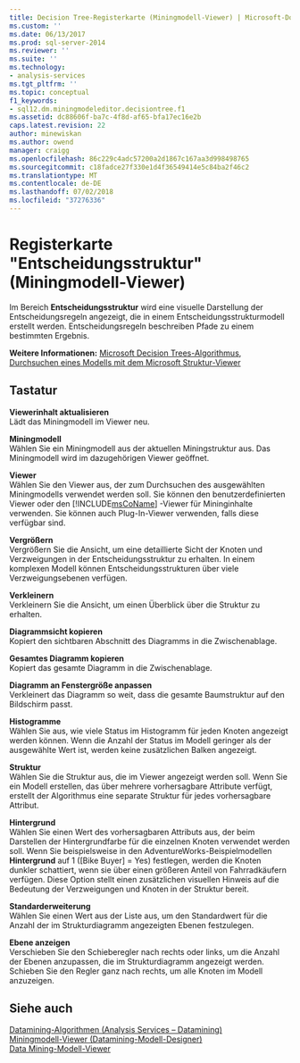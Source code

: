 ```yaml
---
title: Decision Tree-Registerkarte (Miningmodell-Viewer) | Microsoft-Dokumentation
ms.custom: ''
ms.date: 06/13/2017
ms.prod: sql-server-2014
ms.reviewer: ''
ms.suite: ''
ms.technology:
- analysis-services
ms.tgt_pltfrm: ''
ms.topic: conceptual
f1_keywords:
- sql12.dm.miningmodeleditor.decisiontree.f1
ms.assetid: dc88606f-ba7c-4f8d-af65-bfa17ec16e2b
caps.latest.revision: 22
author: minewiskan
ms.author: owend
manager: craigg
ms.openlocfilehash: 86c229c4adc57200a2d1867c167aa3d998498765
ms.sourcegitcommit: c18fadce27f330e1d4f36549414e5c84ba2f46c2
ms.translationtype: MT
ms.contentlocale: de-DE
ms.lasthandoff: 07/02/2018
ms.locfileid: "37276336"
---
```

# <a name="decision-tree-tab-mining-model-viewer"></a>Registerkarte "Entscheidungsstruktur" (Miningmodell-Viewer)
  Im Bereich **Entscheidungsstruktur** wird eine visuelle Darstellung der Entscheidungsregeln angezeigt, die in einem Entscheidungsstrukturmodell erstellt werden. Entscheidungsregeln beschreiben Pfade zu einem bestimmten Ergebnis.  
  
 **Weitere Informationen:** [Microsoft Decision Trees-Algorithmus](data-mining/microsoft-decision-trees-algorithm.md), [Durchsuchen eines Modells mit dem Microsoft Struktur-Viewer](data-mining/browse-a-model-using-the-microsoft-tree-viewer.md)  
  
## <a name="options"></a>Tastatur  
 **Viewerinhalt aktualisieren**  
 Lädt das Miningmodell im Viewer neu.  
  
 **Miningmodell**  
 Wählen Sie ein Miningmodell aus der aktuellen Miningstruktur aus. Das Miningmodell wird im dazugehörigen Viewer geöffnet.  
  
 **Viewer**  
 Wählen Sie den Viewer aus, der zum Durchsuchen des ausgewählten Miningmodells verwendet werden soll. Sie können den benutzerdefinierten Viewer oder den [!INCLUDE[msCoName](../includes/msconame-md.md)] -Viewer für Mininginhalte verwenden. Sie können auch Plug-In-Viewer verwenden, falls diese verfügbar sind.  
  
 **Vergrößern**  
 Vergrößern Sie die Ansicht, um eine detaillierte Sicht der Knoten und Verzweigungen in der Entscheidungsstruktur zu erhalten. In einem komplexen Modell können Entscheidungsstrukturen über viele Verzweigungsebenen verfügen.  
  
 **Verkleinern**  
 Verkleinern Sie die Ansicht, um einen Überblick über die Struktur zu erhalten.  
  
 **Diagrammsicht kopieren**  
 Kopiert den sichtbaren Abschnitt des Diagramms in die Zwischenablage.  
  
 **Gesamtes Diagramm kopieren**  
 Kopiert das gesamte Diagramm in die Zwischenablage.  
  
 **Diagramm an Fenstergröße anpassen**  
 Verkleinert das Diagramm so weit, dass die gesamte Baumstruktur auf den Bildschirm passt.  
  
 **Histogramme**  
 Wählen Sie aus, wie viele Status im Histogramm für jeden Knoten angezeigt werden können. Wenn die Anzahl der Status im Modell geringer als der ausgewählte Wert ist, werden keine zusätzlichen Balken angezeigt.  
  
 **Struktur**  
 Wählen Sie die Struktur aus, die im Viewer angezeigt werden soll. Wenn Sie ein Modell erstellen, das über mehrere vorhersagbare Attribute verfügt, erstellt der Algorithmus eine separate Struktur für jedes vorhersagbare Attribut.  
  
 **Hintergrund**  
 Wählen Sie einen Wert des vorhersagbaren Attributs aus, der beim Darstellen der Hintergrundfarbe für die einzelnen Knoten verwendet werden soll. Wenn Sie beispielsweise in den AdventureWorks-Beispielmodellen **Hintergrund** auf 1 ([Bike Buyer] = Yes) festlegen, werden die Knoten dunkler schattiert, wenn sie über einen größeren Anteil von Fahrradkäufern verfügen. Diese Option stellt einen zusätzlichen visuellen Hinweis auf die Bedeutung der Verzweigungen und Knoten in der Struktur bereit.  
  
 **Standarderweiterung**  
 Wählen Sie einen Wert aus der Liste aus, um den Standardwert für die Anzahl der im Strukturdiagramm angezeigten Ebenen festzulegen.  
  
 **Ebene anzeigen**  
 Verschieben Sie den Schieberegler nach rechts oder links, um die Anzahl der Ebenen anzupassen, die im Strukturdiagramm angezeigt werden. Schieben Sie den Regler ganz nach rechts, um alle Knoten im Modell anzuzeigen.  
  
## <a name="see-also"></a>Siehe auch  
 [Datamining-Algorithmen &#40;Analysis Services – Datamining&#41;](data-mining/data-mining-algorithms-analysis-services-data-mining.md)   
 [Miningmodell-Viewer &#40;Datamining-Modell-Designer&#41;](mining-model-viewers-data-mining-model-designer.md)   
 [Data Mining-Modell-Viewer](data-mining/data-mining-model-viewers.md)  
  
  
